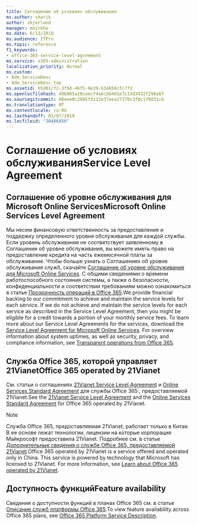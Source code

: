 ```yaml
---
title: Соглашение об условиях обслуживания
ms.author: sharik
author: skjerland
manager: mnirkhe
ms.date: 6/13/2018
ms.audience: ITPro
ms.topic: reference
f1_keywords:
- office-365-service-level-agreement
ms.service: o365-administration
localization_priority: Normal
ms.custom:
- Adm_ServiceDesc
- Adm_ServiceDesc_top
ms.assetid: b5d01cf2-3f9d-46f5-9e39-b34650cfc7fd
ms.openlocfilehash: 49b805a10ceecf4abcbb481e7c33d3432f296a6f
ms.sourcegitcommit: 68eee0c2885fd112e37eea27370c3f8c1f0831cb
ms.translationtype: MT
ms.contentlocale: ru-RU
ms.lasthandoff: 03/07/2019
ms.locfileid: "30466856"
---
```

# <a name="service-level-agreement"></a><span data-ttu-id="a57ee-102">Соглашение об условиях обслуживания</span><span class="sxs-lookup"><span data-stu-id="a57ee-102">Service Level Agreement</span></span>

## <a name="microsoft-online-services-level-agreement"></a><span data-ttu-id="a57ee-103">Соглашение об уровне обслуживания для Microsoft Online Services</span><span class="sxs-lookup"><span data-stu-id="a57ee-103">Microsoft Online Services Level Agreement</span></span>

<span data-ttu-id="a57ee-p101">Мы несем финансовую ответственность за предоставление и поддержку определенного уровня обслуживания для каждой службы. Если уровень обслуживания не соответствует заявленному в Соглашении об уровне обслуживания, вы можете иметь право на предоставление кредита на часть ежемесячной платы за обслуживание. Чтобы больше узнать о Соглашениях об уровне обслуживания служб, скачайте [Соглашение об уровне обслуживания для Microsoft Online Services](https://go.microsoft.com/fwlink/?linkid=272026). С общими сведениями о времени работоспособного состояния системы, а также о безопасности, конфиденциальности и соответствии требованиям можно ознакомиться в статье [Прозрачность операций в Office 365](https://go.microsoft.com/fwlink/?linkid=845427).</span><span class="sxs-lookup"><span data-stu-id="a57ee-p101">We provide financial backing to our commitment to achieve and maintain the service levels for each service. If we do not achieve and maintain the service levels for each service as described in the Service Level Agreement, then you might be eligible for a credit towards a portion of your monthly service fees. To learn more about our Service Level Agreements for the services, download the [Service Level Agreement for Microsoft Online Services](https://go.microsoft.com/fwlink/?linkid=272026). For overview information about system uptimes, as well as security, privacy, and compliance information, see [Transparent operations from Office 365](https://go.microsoft.com/fwlink/?linkid=845427).</span></span>
  
## <a name="office-365-operated-by-21vianet"></a><span data-ttu-id="a57ee-108">Служба Office 365, которой управляет 21Vianet</span><span class="sxs-lookup"><span data-stu-id="a57ee-108">Office 365 operated by 21Vianet</span></span>

<span data-ttu-id="a57ee-109">См. статьи о соглашениях [21Vianet Service Level Agreement](https://go.microsoft.com/fwlink/?linkid=846729) и [Online Services Standard Agreement](https://go.microsoft.com/fwlink/?linkid=846730) для службы Office 365:, предоставляемой 21Vianet.</span><span class="sxs-lookup"><span data-stu-id="a57ee-109">See the [21Vianet Service Level Agreement](https://go.microsoft.com/fwlink/?linkid=846729) and the [Online Services Standard Agreement](https://go.microsoft.com/fwlink/?linkid=846730) for Office 365 operated by 21Vianet.</span></span> 
  
> [!NOTE]
> <span data-ttu-id="a57ee-p102">Служба Office 365, предоставляемая 21Vianet, работает только в Китае. В ее основе лежат технологии, лицензии на которые корпорация Майкрософт предоставила 21Vianet. Подробнее см. в статье [Дополнительные сведения о службе Office 365, предоставляемой 21Vianet](https://go.microsoft.com/fwlink/?linkid=846725).</span><span class="sxs-lookup"><span data-stu-id="a57ee-p102">Office 365 operated by 21Vianet is a service offered and operated only in China. This service is powered by technology that Microsoft has licensed to 21Vianet. For more information, see [Learn about Office 365 operated by 21Vianet](https://go.microsoft.com/fwlink/?linkid=846725).</span></span> 
  
## <a name="feature-availability"></a><span data-ttu-id="a57ee-113">Доступность функций</span><span class="sxs-lookup"><span data-stu-id="a57ee-113">Feature availability</span></span>

<span data-ttu-id="a57ee-114">Сведения о доступности функций в планах Office 365 см. в статье [Описание служб платформы Office 365](https://technet.microsoft.com/en-us/library/office-365-platform-service-description.aspx).</span><span class="sxs-lookup"><span data-stu-id="a57ee-114">To view feature availability across Office 365 plans, see [Office 365 Platform Service Description](https://technet.microsoft.com/en-us/library/office-365-platform-service-description.aspx).</span></span>
  
